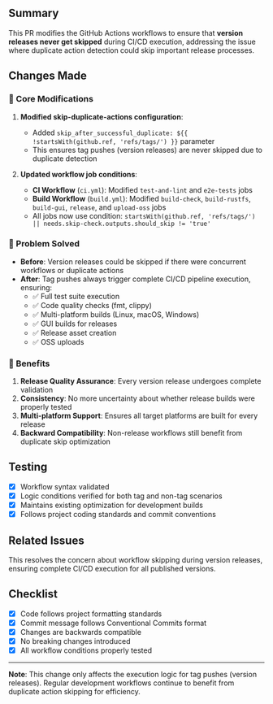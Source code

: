 ## Summary

This PR modifies the GitHub Actions workflows to ensure that **version releases never get skipped** during CI/CD execution, addressing the issue where duplicate action detection could skip important release processes.

## Changes Made

### 🔧 Core Modifications

1. **Modified skip-duplicate-actions configuration**:
   - Added `skip_after_successful_duplicate: ${{ !startsWith(github.ref, 'refs/tags/') }}` parameter
   - This ensures tag pushes (version releases) are never skipped due to duplicate detection

2. **Updated workflow job conditions**:
   - **CI Workflow** (`ci.yml`): Modified `test-and-lint` and `e2e-tests` jobs
   - **Build Workflow** (`build.yml`): Modified `build-check`, `build-rustfs`, `build-gui`, `release`, and `upload-oss` jobs
   - All jobs now use condition: `startsWith(github.ref, 'refs/tags/') || needs.skip-check.outputs.should_skip != 'true'`

### 🎯 Problem Solved

- **Before**: Version releases could be skipped if there were concurrent workflows or duplicate actions
- **After**: Tag pushes always trigger complete CI/CD pipeline execution, ensuring:
  - ✅ Full test suite execution
  - ✅ Code quality checks (fmt, clippy)
  - ✅ Multi-platform builds (Linux, macOS, Windows)
  - ✅ GUI builds for releases
  - ✅ Release asset creation
  - ✅ OSS uploads

### 🚀 Benefits

1. **Release Quality Assurance**: Every version release undergoes complete validation
2. **Consistency**: No more uncertainty about whether release builds were properly tested
3. **Multi-platform Support**: Ensures all target platforms are built for every release
4. **Backward Compatibility**: Non-release workflows still benefit from duplicate skip optimization

## Testing

- [x] Workflow syntax validated
- [x] Logic conditions verified for both tag and non-tag scenarios
- [x] Maintains existing optimization for development builds
- [x] Follows project coding standards and commit conventions

## Related Issues

This resolves the concern about workflow skipping during version releases, ensuring complete CI/CD execution for all published versions.

## Checklist

- [x] Code follows project formatting standards
- [x] Commit message follows Conventional Commits format
- [x] Changes are backwards compatible
- [x] No breaking changes introduced
- [x] All workflow conditions properly tested

---

**Note**: This change only affects the execution logic for tag pushes (version releases). Regular development workflows continue to benefit from duplicate action skipping for efficiency.
